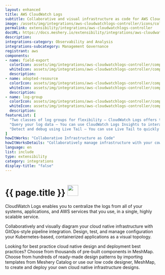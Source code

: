```yaml
---
layout: enhanced
title: AWS CloudWatch Logs
subtitle: Collaborative and visual infrastructure as code for AWS CloudWatch Logs
image: /assets/img/integrations/aws-cloudwatchlogs-controller/icons/color/aws-cloudwatchlogs-controller-color.svg
permalink: extensibility/integrations/aws-cloudwatchlogs-controller
docURL: https://docs.meshery.io/extensibility/integrations/aws-cloudwatchlogs-controller
description: 
integrations-category: Observability and Analysis
integrations-subcategory: Management Governance
registrant: aws
components: 
- name: field-export
  colorIcon: assets/img/integrations/aws-cloudwatchlogs-controller/components/field-export/icons/color/field-export-color.svg
  whiteIcon: assets/img/integrations/aws-cloudwatchlogs-controller/components/field-export/icons/white/field-export-white.svg
  description: 
- name: adopted-resource
  colorIcon: assets/img/integrations/aws-cloudwatchlogs-controller/components/adopted-resource/icons/color/adopted-resource-color.svg
  whiteIcon: assets/img/integrations/aws-cloudwatchlogs-controller/components/adopted-resource/icons/white/adopted-resource-white.svg
  description: 
- name: log-group
  colorIcon: assets/img/integrations/aws-cloudwatchlogs-controller/components/log-group/icons/color/log-group-color.svg
  whiteIcon: assets/img/integrations/aws-cloudwatchlogs-controller/components/log-group/icons/white/log-group-white.svg
  description: 
featureList: [
  "Two classes of log groups for flexibility – CloudWatch Logs offers two classes of log groups so that you can have a cost-effective option for logs that you access infrequently. ",
  "Query your log data – You can use CloudWatch Logs Insights to interactively search and analyze your log data. ",
  "Detect and debug using Live Tail – You can use Live Tail to quickly troubleshoot incidents by viewing a streaming list of new log events as they are ingested. "
]
howItWorks: "Collaborative Infrastructure as Code"
howItWorksDetails: "Collaboratively manage infrastructure with your coworkers synchronously sharing the same designs."
language: en
list: include
type: extensibility
category: integrations
display-title: "false"
---
```

<h1>{{ page.title }} <img src="{{ page.image }}" style="width: 35px; height: 35px;" /></h1>

<p>
CloudWatch Logs enables you to centralize the logs from all of your systems, applications, and AWS services that you use, in a single, highly scalable service.
</p>
<p>
    Collaboratively and visually diagram your cloud native infrastructure with GitOps-style pipeline integration. Design, test, and manage configuration your Kubernetes-based, containerized applications as a visual topology.
</p>
<p>
    Looking for best practice cloud native design and deployment best practices? Choose from thousands of pre-built components in MeshMap. Choose from hundreds of ready-made design patterns by importing templates from Meshery Catalog or use our low code designer, MeshMap, to create and deploy your own cloud native infrastructure designs.
</p>
